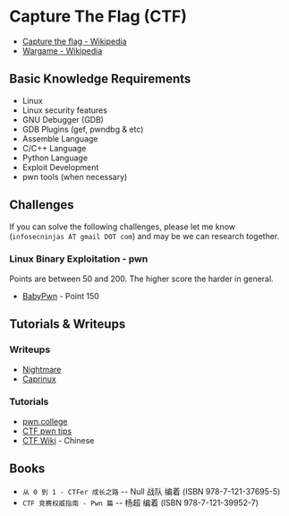 # Capture The Flag (CTF)

- [Capture the flag - Wikipedia](https://en.wikipedia.org/wiki/Capture_the_flag)  
- [Wargame - Wikipedia](https://en.wikipedia.org/wiki/Wargame_(hacking))  

## Basic Knowledge Requirements

- Linux  
- Linux security features  
- GNU Debugger (GDB)  
- GDB Plugins (gef, pwndbg & etc)  
- Assemble Language  
- C/C++ Language  
- Python Language  
- Exploit Development  
- pwn tools (when necessary)  

## Challenges

If you can solve the following challenges, please let me know (```infosecninjas AT gmail DOT com```) and may be we can research together.  

### Linux Binary Exploitation - pwn

Points are between 50 and 200.  The higher score the harder in general.  

- [BabyPwn](/pwn/babypwn/README.md)  - Point 150

## Tutorials & Writeups

### Writeups  
- [Nightmare](https://guyinatuxedo.github.io/)  
- [Caprinux](https://caprinux.github.io/)  

### Tutorials  
- [pwn.college](https://pwn.college/)  
- [CTF pwn tips](https://github.com/Naetw/CTF-pwn-tips)  
- [CTF Wiki](https://ctf-wiki.org/)  - Chinese  

## Books

- ```从 0 到 1 - CTFer 成长之路``` -- Null 战队 编着  (ISBN 978-7-121-37695-5)  
- ```CTF 竞赛权威指南 - Pwn 篇``` -- 杨超 编着  (ISBN 978-7-121-39952-7)  
